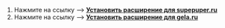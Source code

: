 
1. Нажмите на ссылку --> [**Установить расширение для supepuper.ru**](https://github.com/lmoroz/spadmin-orders-upload/raw/master/supepuper.user.js)
2. Нажмите на ссылку --> [**Установить расширение для gela.ru**](https://github.com/lmoroz/spadmin-orders-upload/raw/master/gela.user.js)
